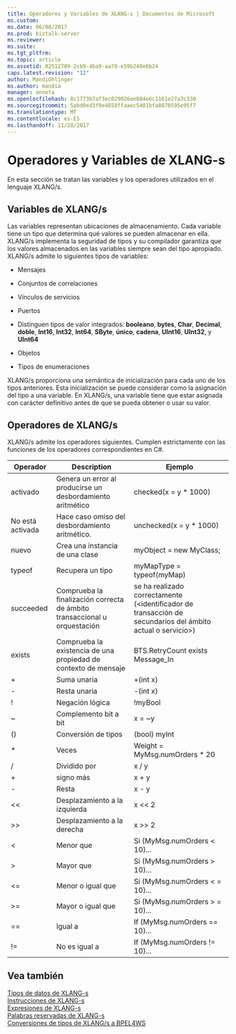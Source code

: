 ```yaml
---
title: Operadores y Variables de XLANG-s | Documentos de Microsoft
ms.custom: 
ms.date: 06/08/2017
ms.prod: biztalk-server
ms.reviewer: 
ms.suite: 
ms.tgt_pltfrm: 
ms.topic: article
ms.assetid: 02512789-2cb9-4ba9-aa78-e59b248e6b24
caps.latest.revision: "12"
author: MandiOhlinger
ms.author: mandia
manager: anneta
ms.openlocfilehash: 8c1773b7af3ec029026ee884e6c1161e27a3c330
ms.sourcegitcommit: 5abd0ed3f9e4858ffaaec5481bfa8878595e95f7
ms.translationtype: MT
ms.contentlocale: es-ES
ms.lasthandoff: 11/28/2017
---
```

# <a name="xlang-s-variables-and-operators"></a>Operadores y Variables de XLANG-s
En esta sección se tratan las variables y los operadores utilizados en el lenguaje XLANG/s.  
  
## <a name="xlangs-variables"></a>Variables de XLANG/s  
 Las variables representan ubicaciones de almacenamiento. Cada variable tiene un tipo que determina qué valores se pueden almacenar en ella. XLANG/s implementa la seguridad de tipos y su compilador garantiza que los valores almacenados en las variables siempre sean del tipo apropiado. XLANG/s admite lo siguientes tipos de variables:  
  
-   Mensajes  
  
-   Conjuntos de correlaciones  
  
-   Vínculos de servicios  
  
-   Puertos  
  
-   Distinguen tipos de valor integrados: **booleano**, **bytes**, **Char**, **Decimal**, **doble**,  **Int16**, **Int32**, **Int64**, **SByte**, **único**, **cadena**, **UInt16**, **UInt32**, y **UInt64**  
  
-   Objetos  
  
-   Tipos de enumeraciones  
  
 XLANG/s proporciona una semántica de inicialización para cada uno de los tipos anteriores. Esta inicialización se puede considerar como la asignación del tipo a una variable. En XLANG/s, una variable tiene que estar asignada con carácter definitivo antes de que se pueda obtener o usar su valor.  
  
## <a name="xlangs-operators"></a>Operadores de XLANG/s  
 XLANG/s admite los operadores siguientes. Cumplen estrictamente con las funciones de los operadores correspondientes en C#.  
  
|Operador|Description|Ejemplo|  
|--------------|-----------------|-------------|  
|activado|Genera un error al producirse un desbordamiento aritmético|checked(x = y * 1000)|  
|No está activada|Hace caso omiso del desbordamiento aritmético.|unchecked(x = y * 1000)|  
|nuevo|Crea una instancia de una clase|myObject = new MyClass;|  
|typeof|Recupera un tipo|myMapType = typeof(myMap)|  
|succeeded|Comprueba la finalización correcta de ámbito transaccional u orquestación|se ha realizado correctamente (\<identificador de transacción de secundarios del ámbito actual o servicio\>)|  
|exists|Comprueba la existencia de una propiedad de contexto de mensaje|BTS.RetryCount exists Message_In|  
|+|Suma unaria|+(int x)|  
|-|Resta unaria|-(int x)|  
|!|Negación lógica|!myBool|  
|~|Complemento bit a bit|x = ~y|  
|()|Conversión de tipos|(bool) myInt|  
|*|Veces|Weight = MyMsg.numOrders * 20|  
|/|Dividido por|x / y|  
|+|signo más|x + y|  
|-|Resta|x - y|  
|<<|Desplazamiento a la izquierda|x << 2|  
|>>|Desplazamiento a la derecha|x >> 2|  
|<|Menor que|Si (MyMsg.numOrders < 10)...|  
|>|Mayor que|Si (MyMsg.numOrders > 10)...|  
|<=|Menor o igual que|Si (MyMsg.numOrders < = 10)...|  
|>=|Mayor o igual que|Si (MyMsg.numOrders > = 10)...|  
|==|Igual a|If (MyMsg.numOrders == 10)...|  
|!=|No es igual a|If (MyMsg.numOrders != 10)...|  
  
## <a name="see-also"></a>Vea también  
 [Tipos de datos de XLANG-s](../core/xlang-s-data-types.md)   
 [Instrucciones de XLANG-s](../core/xlang-s-statements.md)   
 [Expresiones de XLANG-s](../core/xlang-s-expressions.md)   
 [Palabras reservadas de XLANG-s](../core/xlang-s-reserved-words.md)   
 [Conversiones de tipos de XLANG/s a BPEL4WS](../core/xlang-s-to-bpel4ws-type-conversions.md)